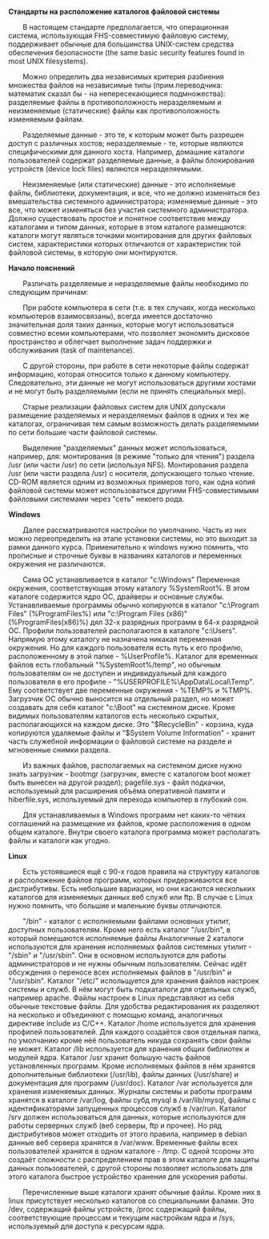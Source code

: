 ﻿**Стандарты на расположение каталогов файловой системы**

`    `В настоящем стандарте предполагается, что операционная система, использующая FHS-совместимую файловую систему, поддерживает обычные для большинства UNIX-систем средства обеспечения безопасности (the same basic security features found in most UNIX filesystems).

`    `Можно определить два независимых критерия разбиения множества файлов на независимые типы (прим.переводчика: математик сказал бы - на непересекающиеся подмножества): разделяемые файлы в противоположность неразделяемым и неизменяемые (статические) файлы как противоположность изменяемым файлам.

`    `Разделяемые данные - это те, к которым может быть разрешен доступ с различных хостов; неразделяемые - те, которые являются специфическими для данного хоста. Например, домашние каталоги пользователей содержат разделяемые данные, а файлы блокирования устройств (device lock files) являются неразделяемыми.

`    `Неизменяемые (или статические) данные - это исполняемые файлы, библиотеки, документация, и все, что не должно изменяться без вмешательства системного администратора; изменяемые данные - это все, что может изменяться без участия системного администратора. Должно существовать простое и понятное соответствие между каталогами и типом данных, которые в этом каталоге размещаются: каталоги могут являться точками монтирования для других файловых систем, характеристики которых отличаются от характеристик той файловой системы, в которую они монтируются.

**Начало пояснений**

`    `Различать разделяемые и неразделяемые файлы необходимо по следующим причинам:

`    `При работе компьютера в сети (т.е. в тех случаях, когда несколько компьютеров взаимосвязаны), всегда имеется достаточно значительная доля таких данных, которые могут использоваться совместно всеми компьютерами, что позволяет экономить дисковое пространство и облегчает выполнение задач поддержки и обслуживания (task of maintenance).

`    `С другой стороны, при работе в сети некоторые файлы содержат информацию, которая относится только к данному компьютеру. Следовательно, эти данные не могут использоваться другими хостами и не могут быть разделяемыми (если не принять специальных мер).

`    `Старые реализации файловых систем для UNIX допускали размещение разделяемых и неразделяемых файлов в одних и тех же каталогах, ограничивая тем самым возможность делать разделяемыми по сети большие части файловой системы.

`    `Выделение "разделяемых" данных может использоваться, например, для: монтирования (в режиме "только для чтения") раздела /usr (или части /usr) по сети (используя NFS). Монтирования раздела /usr (или части раздела /usr) с носителя, допускающего только чтение. CD-ROM является одним из возможных примеров того, как одна копия файловой системы может использоваться другими FHS-совместимыми файловыми системами через "сеть" некоего рода. 

**Windows**

`    `Далее рассматриваются настройки по умолчанию. Часть из них можно переопределить на этапе установки системы, но это выходит за рамки данного курса. Применительно к windows нужно помнить, что прописные и строчные буквы в названиях каталогов и переменных окружения не различаются.

`    `Сама ОС устанавливается в каталог "c:\Windows" Переменная окружения, соответствующая этому каталогу %SystemRoot%. В этом каталоге содержится ядро ОС, драйверы и основные службы. Устанавливаемые программы обычно копируются в каталог "c:\Program Files" (%ProgramFiles%) или "c:\Program Files (x86)" (%ProgramFiles(x86)%) дял 32-х разрядных программ в 64-х разрядной ОС. Профили пользователей располагаются в каталоге "c:\Users". Напрямую этому каталогу не назначена никакая переменная окружения. Но для каждого пользователя есть путь к его профилю, расположенному в этой папке - %UserProfile%. Каталог для временных файлов есть глобальный "%SystemRoot%/temp", но обычным пользователям он не доступен и индивидуальный для каждого пользователя в его профиле - "%USERPROFILE%\AppData\Local\Temp". Ему соответствует две переменные окружения - %TEMP% и %TMP%. Загрузчик ОС обычно выносится на отдельный раздел, но может создавать для себя каталог "c:\Boot" на системном диске. Кроме видимых пользователям каталогов есть несколько скрытых, располагающихся на каждом диске. Это "$RecycleBin" - корзина, куда копируются удаляемые файлы и "$System Volume Information" - хранит часть служебной информации о файловой системе на разделе и мгновенные снимки раздела.

`    `Из важных файлов, располагаемых на системном диске нужно знать загрузчик - bootmgr (загрузчик, вместе с каталогом boot может быть вынесен на другой раздел); pagefile.sys - файл подкачки, используемый для расширения объёма оперативной памяти и hiberfile.sys, используемый для перехода компьютер в глубокий сон.

`    `Для устанавливаемых в Windows программ нет каких-то чётких соглашений на размещение их файлов, кроме расположения в одном общем каталоге. Внутри своего каталога программа может располагать файлы и каталоги как угодно.

**Linux**

`    `Есть устоявшиеся ещё с 90-х годов правила на структуру каталогов и расположение файлов программ, которых придерживаются все дистрибутивы. Есть небольшие вариации, но они касаются нескольких каталогов для изменяемых данных веб служб или ftp. В случае с Linux нужно помнить, что большие и маленькие буквы отличаются.

`    `"/bin" - каталог с исполняемыми файлами основных утилит, доступных пользователям. Кроме него есть каталог "/usr/bin", в который помещаются исполняемые файлы  Аналогичные 2 каталоги используются для хранения исполняемых файлов системных утилит - "/sbin" и "/usr/sbin". Они в основном используются для работы администраторов и не нужны обычным пользователям. Сейчас идёт обсуждения о переносе всех исполняемых файлов в "/usr/bin" и "/usr/sbin". Каталог "/etc/" испольщуется для хранения файлов настроек системы и служб. В нём могут быть подкаталоги для отдельных служб, например apache. Файлы настроек в Linux представляют из себя обычные текстовые файлы. Для удобства редактирования их разделяют на несколько и объединяют с помощью команд, аналогичных директиве include из C/C++. Каталог /home используется для хранения профилей пользователей. Для каждого создаётся своя отдельная папка, по умолчанию кроме неё пользователь никуда сохранять свои файлы не может. Каталог /lib используется для хранения общих библиотек и модулей ядра. Каталог /usr хранит большую часть файлов установленных программ. Кроме исполняемых файлов в нём хранятся дополнительные библиотеки (/usr/lib), файлы данных (/usr/share) и документация для программ (/usr/doc). Каталог /var используется для хранения изменяемых данных. Журналы системы и работы программ хранятся в каталоге /var/log, файлы субд mysql в /var/lib/mysql, файлы с идентификаторами запущенных процессов служб в /var/run. Каталог /srv должен использоваться для данных, которые используются для работы серверных служб (веб серверы, ftp и прочее). Но ряд дистрибутивов может отходить от этого правила, например в debian данные веб сервера хранятся в /var/www. Временные файлы всех пользователей хранятся в одном каталоге - /tmp. С одной тсороны это создаёт сложности с распределением прав в этом каталоге для защиты данных пользователей, с другой стороны позволяет использовать для этого каталога быстрое устройство хранения для ускорения работы.

`    `Перечисленные выше каталоги хранят обычные файлы. Кроме них в linux присутствует несколько каталогов со специальными фалами. Это /dev, содержащий файлы устройств, /proc содержащий файлы, соответствующие процессам и текущим настройкам ядра и /sys, используемый для доступа к ресурсам ядра.


